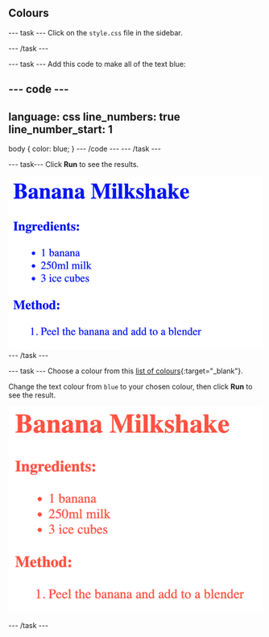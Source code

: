 ## Colours

--- task ---
Click on the `style.css` file in the sidebar. 

--- /task ---

--- task ---
Add this code to make all of the text blue:

--- code ---
---
language: css
line_numbers: true
line_number_start: 1
---
body {
    color: blue;
}
--- /code ---
--- /task ---

--- task---
Click **Run** to see the results.

![A banana milkshake recipe written in blue text](images/recipe-blue.png)
--- /task ---

--- task ---
Choose a colour from this [list of colours](http://jumpto.cc/colours){:target="_blank"}.

Change the text colour from `blue` to your chosen colour, then click **Run** to see the result.

![A banana milkshake recipe written in light red text](images/recipe-tomato.png)

--- /task ---





